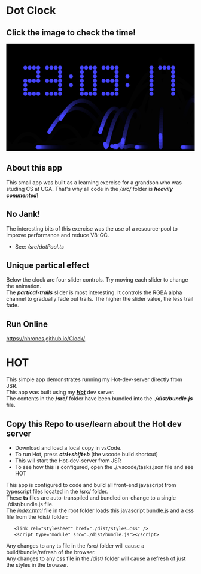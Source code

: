 # Dot Clock

## Click the image to check the time!    

[![clock](./media/clock.png)](https://nhrones.github.io/Clock/)    

## About this app
This small app was built as a learning exercise for a grandson who was studing CS at UGA. That's why all code in the _/src/_ folder is **_heavily commented_**! 

## No Jank!
The interesting bits of this exercise was the use of a resource-pool to improve performance and reduce V8-GC.    
  - See: _/src/dotPool.ts_

## Unique partical effect
Below the clock are four slider controls. Try moving each slider to change the animation.    
The **_partical-trails_** slider is most interesting. It controls the RGBA alpha channel to gradually fade out trails. The higher the slider value, the less trail fade.   

## Run Online
https://nhrones.github.io/Clock/

# HOT
This simple app demonstrates running my Hot-dev-server directly from JSR.   
This app was built using my <a href="https://github.com/nhrones/Devtools_Hot">**_Hot_**</a> dev server.   
The contents in the **/src/** folder have been bundled into the **_./dist/bundle.js_** file.  

## Copy this Repo to use/learn about the Hot dev server
  - Download and load a local copy in vsCode.
  - To run Hot, press **_ctrl+shift+b_**  (the vscode build shortcut)
  - This will start the Hot-dev-server from JSR
  - To see how this is configured, open the ./.vscode/tasks.json file and see HOT

  This app is configured to code and build all front-end javascript from typescript files located in the /src/ folder.   
  These **ts** files are auto-transpiled and bundled on-change to a single ./dist/bundle.js file.   
  The _index.html_ file in the root folder loads this javascript bundle.js and a css file from the /dist/ folder:   
  ```
     <link rel="stylesheet" href="./dist/styles.css" />
     <script type="module" src="./dist/bundle.js"></script>
  ```
Any changes to any ts file in the /src/ folder will cause a build/bundle/refresh of the browser.   
Any changes to any css file in the /dist/ folder will cause a refresh of just the styles in the browser.   

